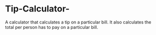 # Tip-Calculator-
A calculator that calculates a tip on a particular bill. 
It also calculates the total per person has to pay on a particular bill. 
